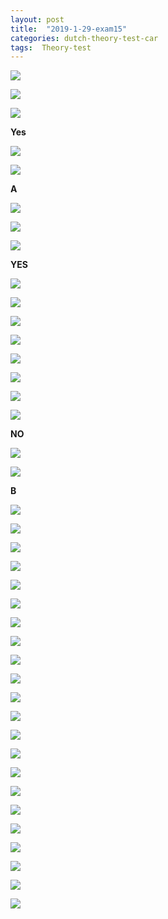 ```yaml
---
layout: post
title:  "2019-1-29-exam15"
categories: dutch-theory-test-car
tags:  Theory-test
---
```


![](/images/2019-01-29-20-03-02.png)

![](/images/2019-01-29-20-01-49.png)

![](/images/2019-01-29-20-08-53.png)

**Yes**

![](/images/2019-01-29-20-09-55.png)

![](/images/2019-01-29-20-11-19.png)

**A**

![](/images/2019-01-29-20-14-13.png)

![](/images/2019-01-29-20-15-13.png)

![](/images/2019-01-29-20-16-04.png)

**YES**

![](/images/2019-01-29-20-20-49.png)

![](/images/2019-01-29-20-24-21.png)

![](/images/2019-01-29-20-26-11.png)

![](/images/2019-01-29-20-26-43.png)

![](/images/2019-01-29-21-04-53.png)

![](/images/2019-01-29-21-09-45.png)

![](/images/2019-01-29-21-12-00.png)

![](/images/2019-01-29-21-12-33.png)

**NO**

![](/images/2019-01-29-21-13-35.png)

![](/images/2019-01-29-21-16-51.png)

**B**

![](/images/2019-01-29-21-18-50.png)

![](/images/2019-01-29-21-19-42.png)

![](/images/2019-01-29-21-20-55.png)

![](/images/2019-01-29-21-21-20.png)




![](/images/2019-01-29-20-28-11.png)

![](/images/2019-01-29-20-29-10.png)

![](/images/2019-01-29-20-29-40.png)

![](/images/2019-01-29-20-29-59.png)

![](/images/2019-01-29-20-30-36.png)

![](/images/2019-01-29-20-31-31.png)

![](/images/2019-01-29-20-32-04.png)

![](/images/2019-01-29-21-23-33.png)

![](/images/2019-01-29-21-23-48.png)

![](/images/2019-01-29-21-24-22.png)

![](/images/2019-01-29-21-24-45.png)

![](/images/2019-01-29-21-25-05.png)

![](/images/2019-01-29-21-25-43.png)

![](/images/2019-01-29-21-26-15.png)

![](/images/2019-01-29-21-26-35.png)

![](/images/2019-01-29-21-27-03.png)

![](/images/2019-01-29-21-27-32.png)

![](/images/2019-01-29-21-27-53.png)



